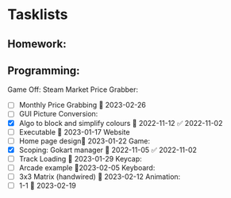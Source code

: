 
# Tasklists

## Homework:


## Programming:
Game Off:
Steam Market Price Grabber:
- [ ] Monthly Price Grabbing 📅 2023-02-26
- [ ] GUI
Picture Conversion:
- [x] Algo to block and simplify colours 📅 2022-11-12 ✅ 2022-11-02
- [ ] Executable 📅 2023-01-17
Website
- [ ] Home page design📅 2023-01-22
Game:
- [x] Scoping: Gokart manager 📅 2022-11-05 ✅ 2022-11-02
- [ ] Track Loading 📅 2023-01-29
Keycap:
- [ ] Arcade example 📅2023-02-05
Keyboard:
- [ ] 3x3 Matrix (handwired)   📅 2023-02-12
Animation:
- [ ] 1-1 📅 2023-02-19
